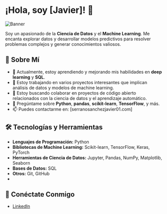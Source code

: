 # ¡Hola, soy [Javier]! 👋

![Banner](![image](https://github.com/JavierSerranoSanchez/JavierSerranoSanchez/assets/157526247/c60ee9c4-b00e-4dfb-8538-7c6dd9ae27c4))

Soy un apasionado de la **Ciencia de Datos** y el **Machine Learning**. Me encanta explorar datos y desarrollar modelos predictivos para resolver problemas complejos y generar conocimientos valiosos.

## 🚀 Sobre Mí

- 🌱 Actualmente, estoy aprendiendo y mejorando mis habilidades en **deep learning** y **SQL**.
- 🔭 Estoy trabajando en varios proyectos interesantes que implican análisis de datos y modelos de machine learning.
- 🤝 Estoy buscando colaborar en proyectos de código abierto relacionados con la ciencia de datos y el aprendizaje automático.
- 💬 Pregúntame sobre **Python**, **pandas**, **scikit-learn**, **TensorFlow**, y más.
- 📫 Puedes contactarme en: [serranosanchezjavier01.com]

## 🛠️ Tecnologías y Herramientas

- **Lenguajes de Programación:** Python
- **Bibliotecas de Machine Learning:** Scikit-learn, TensorFlow, Keras, PyTorch
- **Herramientas de Ciencia de Datos:** Jupyter, Pandas, NumPy, Matplotlib, Seaborn
- **Bases de Datos:** SQL
- **Otros:** Git, GitHub
- 
## 🔗 Conéctate Conmigo

- [LinkedIn](www.linkedin.com/in/javierserrano01)
